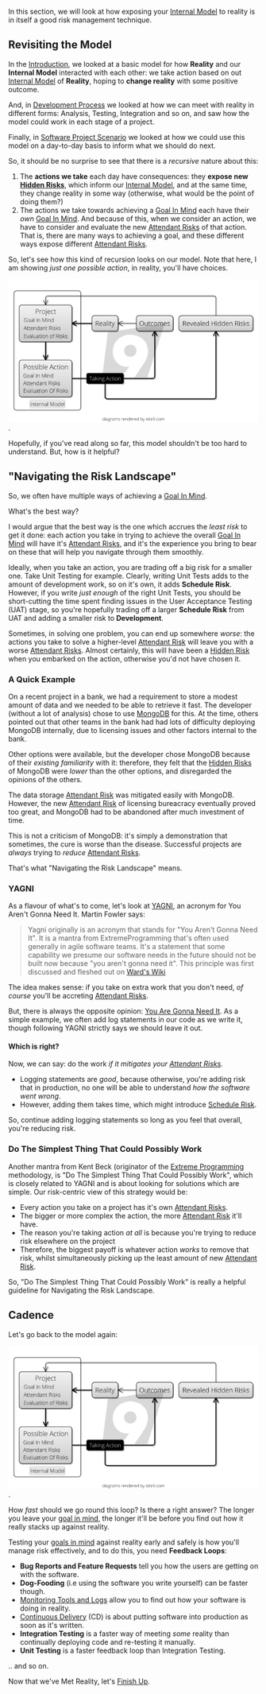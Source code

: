In this section, we will look at how exposing your [Internal Model](Internal-Model) to reality is in itself a good risk management technique.

## Revisiting the Model

In the [Introduction](Introduction), we looked at a basic model for how **Reality** and our **Internal Model** interacted with each other:  we take action based on out [Internal Model](Internal-Model) of **Reality**, hoping to **change reality** with some positive outcome.

And, in [Development Process](Development-Process) we looked at how we can meet with reality in different forms:  Analysis, Testing, Integration and so on, and saw how the model could work in each stage of a project.

Finally, in [Software Project Scenario](Software-Project-Scenario) we looked at how we could use this model on a day-to-day basis to inform what we should do next.  

So, it should be no surprise to see that there is a _recursive_ nature about this:  

1.  The **actions we take** each day have consequences:  they **expose new [Hidden Risks](Attendant-Risk)**, which inform our [Internal Model](Internal-Model), and at the same time, they change reality in some way (otherwise, what would be the point of doing them?)
2.  The actions we take towards achieving a [Goal In Mind](Goal-In-Mind) each have their _own_ [Goal In Mind](Goal-In-Mind).  And because of this, when we consider an action, we have to consider and evaluate the new [Attendant Risks](Attendant-Risk) of that action.   That is, there are many ways to achieving a goal, and these different ways expose different [Attendant Risks](Attendant-Risk).

So, let's see how this kind of recursion looks on our model. Note that here, I am showing _just one possible action_, in reality, you'll have choices.

![Reality 2](images/reality2.png).

Hopefully, if you've read along so far, this model shouldn't be too hard to understand.  But, how is it helpful?  

## "Navigating the Risk Landscape"

So, we often have multiple ways of achieving a [Goal In Mind](Goal-In-Mind).  

What's the best way?  

I would argue that the best way is the one which accrues the _least risk_ to get it done:  each action you take in trying to achieve the overall [Goal In Mind](Goal-In-Mind) will have it's [Attendant Risks](Attendant-Risk), and it's the experience you bring to bear on these that will help you navigate through them smoothly.

Ideally, when you take an action, you are trading off a big risk for a smaller one.  Take Unit Testing for example.  Clearly, writing Unit Tests adds to the amount of development work, so on it's own, it adds **Schedule Risk**.   However, if you write _just enough_ of the right Unit Tests, you should be short-cutting the time spent finding issues in the User Acceptance Testing (UAT) stage, so you're hopefully trading off a larger **Schedule Risk** from UAT and adding a smaller risk to **Development**.

Sometimes, in solving one problem, you can end up somewhere _worse_:  the actions you take to solve a higher-level [Attendant Risk](Attendant-Risk) will leave you with a worse [Attendant Risks](Attendant-Risk).  Almost certainly, this will have been a [Hidden Risk](Attendant-Risk) when you embarked on the action, otherwise you'd not have chosen it.  

### A Quick Example

On a recent project in a bank, we had a requirement to store a modest amount of data and we needed to be able to retrieve it fast.  The developer (without a lot of analysis) chose to use [MongoDB](https://www.mongodb.com) for this.  At the time, others pointed out that other teams in the bank had had lots of difficulty deploying MongoDB internally, due to licensing issues and other factors internal to the bank.

Other options were available, but the developer chose MongoDB because of their _existing familiarity_ with it:   therefore, they felt that the [Hidden Risks](Attendant-Risk) of MongoDB were _lower_ than the other options, and disregarded the opinions of the others.

The data storage [Attendant Risk](Attendant-Risk) was mitigated easily with MongoDB.  However, the new [Attendant Risk](Attendant-Risk) of licensing bureacracy eventually proved too great, and MongoDB had to be abandoned after much investment of time.

This is not a criticism of MongoDB: it's simply a demonstration that sometimes, the cure is worse than the disease.  Successful projects are _always_ trying to _reduce_ [Attendant Risks](Attendant-Risk).  

That's what "Navigating the Risk Landscape" means.

### YAGNI 

As a flavour of what's to come, let's look at [YAGNI](https://www.martinfowler.com/bliki/Yagni.html), an acronym for You Aren't Gonna Need It.   Martin Fowler says:

> Yagni originally is an acronym that stands for "You Aren't Gonna Need It". It is a mantra from ExtremeProgramming that's often used generally in agile software teams. It's a statement that some capability we presume our software needs in the future should not be built now because "you aren't gonna need it".
> This principle was first discussed and fleshed out on [Ward's Wiki](http://wiki.c2.com/?YouArentGonnaNeedIt)

The idea makes sense:  if you take on extra work that you don't need, _of course_ you'll be accreting [Attendant Risks](Attendant-Risk).

But, there is always the opposite opinion:  [You Are Gonna Need It](http://wiki.c2.com/?YouAreGonnaNeedIt).  As a simple example, we often add log statements in our code as we write it, though following YAGNI strictly says we should leave it out.  

#### Which is right?

Now, we can say:  do the work _if it mitigates your [Attendant Risks](Attendant-Risk)_.  

 - Logging statements are _good_, because otherwise, you're adding risk that in production, no one will be able to understand _how the software went wrong_.
 - However, adding them takes time, which might introduce [Schedule Risk](Schedule-Risk).
 
So, continue adding logging statements so long as you feel that overall, you're reducing risk.

### Do The Simplest Thing That Could Possibly Work

Another mantra from Kent Beck (originator of the [Extreme Programming](Agile) methodology, is "Do The Simplest Thing That Could Possibly Work", which is closely related to YAGNI and is about looking for solutions which are simple.  Our risk-centric view of this strategy would be:

- Every action you take on a project has it's own [Attendant Risks](Attendant-Risk).
- The bigger or more complex the action, the more [Attendant Risk](Attendant-Risk) it'll have.
- The reason you're taking action _at all_ is because you're trying to reduce risk elsewhere on the project 
- Therefore, the biggest payoff is whatever action _works_ to remove that risk, whilst simultaneously picking up the least amount of new [Attendant Risk](Attendant-Risk).

So, "Do The Simplest Thing That Could Possibly Work" is really a helpful guideline for Navigating the Risk Landscape.  

## Cadence

Let's go back to the model again:

![Reality 2](images/reality2.png).

How _fast_ should we go round this loop?  Is there a right answer?  The longer you leave your [goal in mind](Goal-In-Mind), the longer it'll be before you find out how it really stacks up against reality.  

Testing your [goals in mind](Goal-In-Mind) against reality early and safely is how you'll manage risk effectively, and to do this, you need **Feedback Loops**:

 - **Bug Reports and Feature Requests** tell you how the users are getting on with the software.
 - **Dog-Fooding** (i.e using the software you write yourself) can be faster though.
 - [Monitoring Tools and Logs](Production-Risk) allow you to find out how your software is doing in reality.
 - [Continuous Delivery](DevOps) (CD) is about putting software into production as soon as it's written.   
 - **Integration Testing** is a faster way of meeting _some_ reality than continually deploying code and re-testing it manually.
 - **Unit Testing** is a faster feedback loop than Integration Testing. 

.. and so on.

Now that we've Met Reality, let's [Finish Up](Finishing-Up).





 